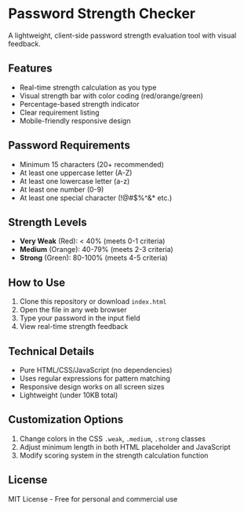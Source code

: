 # Password Strength Checker

A lightweight, client-side password strength evaluation tool with visual feedback.


## Features

- Real-time strength calculation as you type
- Visual strength bar with color coding (red/orange/green)
- Percentage-based strength indicator
- Clear requirement listing
- Mobile-friendly responsive design

## Password Requirements

- Minimum 15 characters (20+ recommended)
- At least one uppercase letter (A-Z)
- At least one lowercase letter (a-z)
- At least one number (0-9)
- At least one special character (!@#$%^&* etc.)

## Strength Levels

- **Very Weak** (Red): < 40% (meets 0-1 criteria)
- **Medium** (Orange): 40-79% (meets 2-3 criteria)
- **Strong** (Green): 80-100% (meets 4-5 criteria)

## How to Use

1. Clone this repository or download `index.html`
2. Open the file in any web browser
3. Type your password in the input field
4. View real-time strength feedback

## Technical Details

- Pure HTML/CSS/JavaScript (no dependencies)
- Uses regular expressions for pattern matching
- Responsive design works on all screen sizes
- Lightweight (under 10KB total)

## Customization Options

1. Change colors in the CSS `.weak`, `.medium`, `.strong` classes
2. Adjust minimum length in both HTML placeholder and JavaScript
3. Modify scoring system in the strength calculation function

## License

MIT License - Free for personal and commercial use
